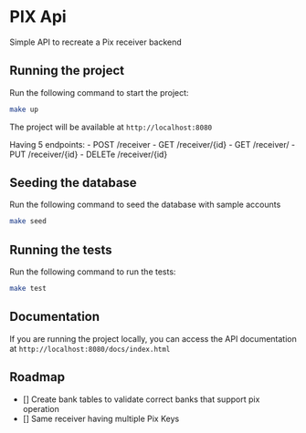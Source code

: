 # PIX Api 

Simple API to recreate a Pix receiver backend

## Running the project

Run the following command to start the project:

```bash
make up
```

The project will be available at `http://localhost:8080`

Having 5 endpoints:
    - POST /receiver
    - GET /receiver/{id}
    - GET /receiver/
    - PUT /receiver/{id}
    - DELETe /receiver/{id}

## Seeding the database

Run the following command to seed the database with sample accounts

```bash
make seed
```

## Running the tests

Run the following command to run the tests:

```bash
make test
```

## Documentation

If you are running the project locally, you can access the API documentation at `http://localhost:8080/docs/index.html`

## Roadmap

- [] Create bank tables to validate correct banks that support pix operation
- [] Same receiver having multiple Pix Keys
